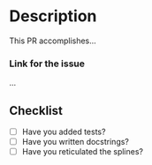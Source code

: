 # Description

This PR accomplishes...

### Link for the issue
...

## Checklist

- [ ] Have you added tests?
- [ ] Have you written docstrings?
- [ ] Have you reticulated the splines?
